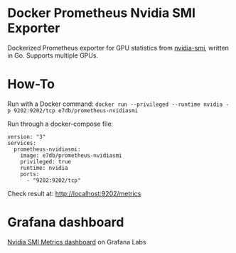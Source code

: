 # Docker Prometheus Nvidia SMI Exporter

Dockerized Prometheus exporter for GPU statistics from [nvidia-smi](https://developer.nvidia.com/nvidia-system-management-interface), written in Go.
Supports multiple GPUs.

# How-To

Run with a Docker command:
`docker run --privileged --runtime nvidia -p 9202:9202/tcp e7db/prometheus-nvidiasmi`

Run through a docker-compose file:
```
version: "3"
services:
  prometheus-nvidiasmi:
    image: e7db/prometheus-nvidiasmi
    privileged: true
    runtime: nvidia
    ports:
      - "9202:9202/tcp"
```

Check result at: [http://localhost:9202/metrics](http://localhost:9202/metrics)

# Grafana dashboard

[Nvidia SMI Metrics dashboard](https://grafana.com/grafana/dashboards/12357) on Grafana Labs
